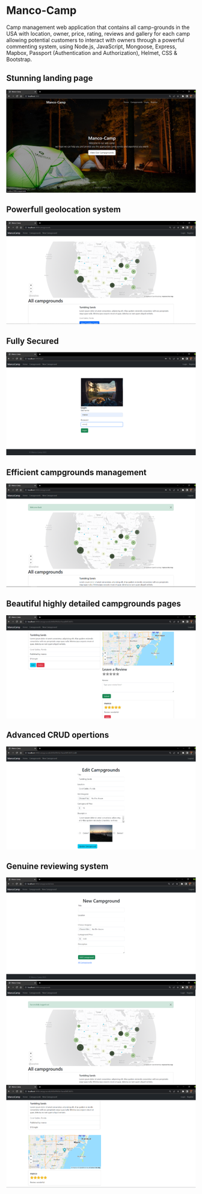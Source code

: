 # Manco-Camp
Camp management web application that contains all camp-grounds in the USA with location, owner, price, rating, reviews and gallery for each camp allowing potential customers to interact with owners through a powerful commenting system, using Node.js, JavaScript, Mongoose, Express, Mapbox, Passport (Authentication and Authorization), Helmet, CSS & Bootstrap.

## Stunning landing page
![](screenshots/1.png)
## Powerfull geolocation system
![](screenshots/2.png)
## Fully Secured
![](screenshots/3.png)
## Efficient campgrounds management
![](screenshots/4.png)
## Beautiful highly detailed campgrounds pages
![](screenshots/5.png)
## Advanced CRUD opertions
![](screenshots/6.png)
## Genuine reviewing system
![](screenshots/7.png)
![](screenshots/8.png)
![](screenshots/9.png)
